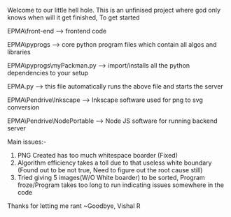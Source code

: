 Welcome to our little hell hole. This is an unfinised project where god only knows when will it get finished, To get started

EPMA\front-end  --> frontend code

EPMA\pyprogs    --> core python program files which contain all algos and libraries

EPMA\pyprogs\myPackman.py -->  import/installs all the python dependencies to your setup 

EPMA.py --> this file automatically runs the above file and starts the server

EPMA\Pendrive\Inkscape   --> Inkscape software used for png to svg conversion

EPMA\Pendrive\NodePortable  --> Node JS software for running backend server

Main issues:-
1) PNG Created has too much whitespace boarder (Fixed)
2) Algorithm efficiency takes a toll due to that useless white boundary (Found out to be not true, Need to figure out the root cause still)
3) Tried giving 5 images(W/O White boarder) to be sorted, Program froze/Program takes too long to run indicating issues somewhere in the code
   

Thanks for letting me rant
~Goodbye, Vishal R
